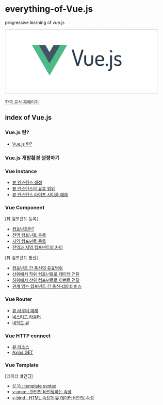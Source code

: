 # everything-of-Vue.js
progressive learning of vue.js

![logo](./img/logo.png)

[한국 공식 홈페이지](https://kr.vuejs.org/)

## index of Vue.js
### Vue.js 란?  
* [Vue.js 란?](https://github.com/huewilliams/everything-of-vue.js/blob/master/what%20is%20vue.js/vue.js%EB%9E%80.md)
  
### Vue.js 개발환경 설정하기  

### Vue Instance  
* [뷰 인스턴스 생성](https://github.com/huewilliams/everything-of-vue.js/blob/master/Vue%20Instance/book_do_it/%EB%B7%B0%20%EC%9D%B8%EC%8A%A4%ED%84%B4%EC%8A%A4%20%EC%83%9D%EC%84%B1/create_instance.html)
* [뷰 인스턴스의 유효 범위](https://github.com/huewilliams/everything-of-vue.js/blob/master/Vue%20Instance/book_do_it/%EB%B7%B0%20%EC%9D%B8%EC%8A%A4%ED%84%B4%EC%8A%A4%EC%9D%98%20%EC%9C%A0%ED%9A%A8%20%EB%B2%94%EC%9C%84/vue_effective_scope.html)
* [뷰 인스턴스 라이프 사이클 예제](https://github.com/huewilliams/everything-of-vue.js/tree/master/Vue%20Instance/book_do_it/%EB%B7%B0%20%EC%9D%B8%EC%8A%A4%ED%84%B4%EC%8A%A4%20%EB%9D%BC%EC%9D%B4%ED%94%84%20%EC%82%AC%EC%9D%B4%ED%81%B4)

### Vue Component
[뷰 컴포넌트 등록]
* [컴포넌트란?](https://github.com/huewilliams/everything-of-vue.js/blob/master/Vue%20Component/ReadMe.md)
* [전역 컴포넌트 등록](https://github.com/huewilliams/everything-of-vue.js/blob/master/Vue%20Component/%EC%A0%84%EC%97%AD%20%EC%BB%B4%ED%8F%AC%EB%84%8C%ED%8A%B8%20%EB%93%B1%EB%A1%9D/global_component.html)
* [지역 컴포넌트 등록](https://github.com/huewilliams/everything-of-vue.js/blob/master/Vue%20Component/%EC%A7%80%EC%97%AD%20%EC%BB%B4%ED%8F%AC%EB%84%8C%ED%8A%B8%20%EB%93%B1%EB%A1%9D/local_component.html)
* [전역과 지역 컴포넌트의 차이](https://github.com/huewilliams/everything-of-vue.js/blob/master/Vue%20Component/%EC%A0%84%EC%97%AD%EA%B3%BC%20%EC%A7%80%EC%97%AD%20%EC%BB%B4%ED%8F%AC%EB%84%8C%ED%8A%B8%EC%9D%98%20%EC%B0%A8%EC%9D%B4/two_components.html)  
  
[뷰 컴포넌트 통신]
* [컴포넌트 간 통신의 유효범위](https://github.com/huewilliams/everything-of-vue.js/blob/master/Vue%20Component/%EC%BB%B4%ED%8F%AC%EB%84%8C%ED%8A%B8%20%EA%B0%84%20%ED%86%B5%EC%8B%A0%EC%9D%98%20%EC%9C%A0%ED%9A%A8%20%EB%B2%94%EC%9C%84/component_scope.html)
* [상위에서 하위 컴포넌트로 데이터 전달](https://github.com/huewilliams/everything-of-vue.js/blob/master/Vue%20Component/%EC%83%81%EC%9C%84%EC%97%90%EC%84%9C%20%ED%95%98%EC%9C%84%20%EC%BB%B4%ED%8F%AC%EB%84%8C%ED%8A%B8%EB%A1%9C%20%EB%8D%B0%EC%9D%B4%ED%84%B0%20%EC%A0%84%EB%8B%AC%ED%95%98%EA%B8%B0/props_property.html)
* [하위에서 상위 컴포넌트로 이벤트 전달](https://github.com/huewilliams/everything-of-vue.js/blob/master/Vue%20Component/%ED%95%98%EC%9C%84%EC%97%90%EC%84%9C%20%EC%83%81%EC%9C%84%20%EC%BB%B4%ED%8F%AC%EB%84%8C%ED%8A%B8%EB%A1%9C%20%EC%9D%B4%EB%B2%A4%ED%8A%B8%20%EC%A0%84%EB%8B%AC/event_emit%26v-on.html)
* [관계 없는 컴포넌트 간 통신-데이터버스](https://github.com/huewilliams/everything-of-vue.js/blob/master/Vue%20Component/%EA%B4%80%EA%B3%84%20%EC%97%86%EB%8A%94%20%EC%BB%B4%ED%8F%AC%EB%84%8C%ED%8A%B8%20%EA%B0%84%20%ED%86%B5%EC%8B%A0(event-bus)/event_bus.html)

### Vue Router  
* [뷰 라우터 예제](https://github.com/huewilliams/everything-of-vue.js/blob/master/Vue%20Router/vue_router.html)
* [네스티드 라우터](https://github.com/huewilliams/everything-of-vue.js/blob/master/Vue%20Router/nested_router.html)
* [네임드 뷰](https://github.com/huewilliams/everything-of-vue.js/blob/master/Vue%20Router/named_view.html)
### Vue HTTP connect  
* [뷰 리소스](https://github.com/huewilliams/everything-of-vue.js/blob/master/HTTP_connect/vue_resource.html)
* [Axios GET](https://github.com/huewilliams/everything-of-vue.js/blob/master/HTTP_connect/Axios/GET/axios_get.html)
### Vue Template
[데이터 바인딩]
* [{{ }} : template syntax](https://github.com/huewilliams/everything-of-vue.js/blob/master/Vue%20Template/data_binding/template_syntax.html)
* [v-once : 한번만 바인딩하는 속성](https://github.com/huewilliams/everything-of-vue.js/blob/master/Vue%20Template/data_binding/v_once.html)
* [v-bind : HTML 속성과 뷰 데이터 바인딩 속성](https://github.com/huewilliams/everything-of-vue.js/blob/master/Vue%20Template/data_binding/v-bind.html)